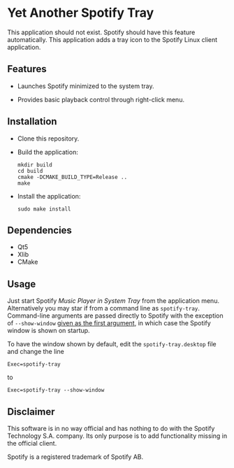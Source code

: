 # Yet Another Spotify Tray

This application should not exist. Spotify should have this feature automatically.
This application adds a tray icon to the Spotify Linux client application.

## Features

* Launches Spotify minimized to the system tray.

* Provides basic playback control through right-click menu.

## Installation

* Clone this repository.

* Build the application:

  ```
  mkdir build
  cd build
  cmake -DCMAKE_BUILD_TYPE=Release ..
  make
  ```

* Install the application:

  ```
  sudo make install
  ```

## Dependencies

* Qt5
* Xlib
* CMake

## Usage

Just start Spotify *Music Player in System Tray* from the application menu. Alternatively you may star if from a command line as
`spotify-tray`. Command-line arguments are passed directly to Spotify with the exception of `--show-window` <u>given as the first
argument</u>, in which case the Spotify window is shown on startup.

To have the window shown by default, edit the `spotify-tray.desktop` file and change the line

```
Exec=spotify-tray
```

to

```
Exec=spotify-tray --show-window
```


## Disclaimer

This software is in no way official and has nothing to do with the Spotify Technology S.A. company. Its only purpose is to add functionality missing in the official client.

Spotify is a registered trademark of Spotify AB.
